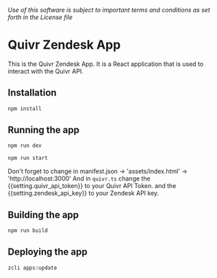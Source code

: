 *Use of this software is subject to important terms and conditions as set forth in the License file*

# Quivr Zendesk App

This is the Quivr Zendesk App. It is a React application that is used to interact with the Quivr API.

## Installation

```bash
npm install
```

## Running the app

```bash
npm run dev

npm run start
```

Don't forget to change in manifest.json -> 'assets/index.html' -> 'http://localhost:3000'
And in `quivr.ts` change the {{setting.quivr_api_token}} to your Quivr API Token. and the {{setting.zendesk_api_key}} to your Zendesk API key.

## Building the app

```bash
npm run build
```

## Deploying the app

```bash
zcli apps:update
```

